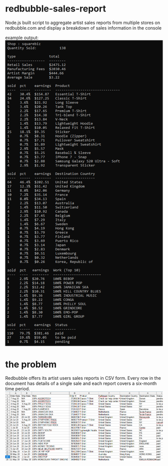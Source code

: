 # redbubble-sales-report
Node.js built script to aggregate artist sales reports from multiple stores on redbubble.com and display a breakdown of sales information in the console

example output:<br>
![alt text](https://github.com/mccartymv/redbubble-sales-report/blob/main/squarebiz-earnings.png?raw=true)

# the problem
Redbubble offers its artist users sales reports in CSV form. Every row in the document has details of a single sale and each report covers a six-month time period.<br>
![alt text](https://github.com/mccartymv/redbubble-sales-report/blob/main/sales-report-screenshot.png?raw=true)
